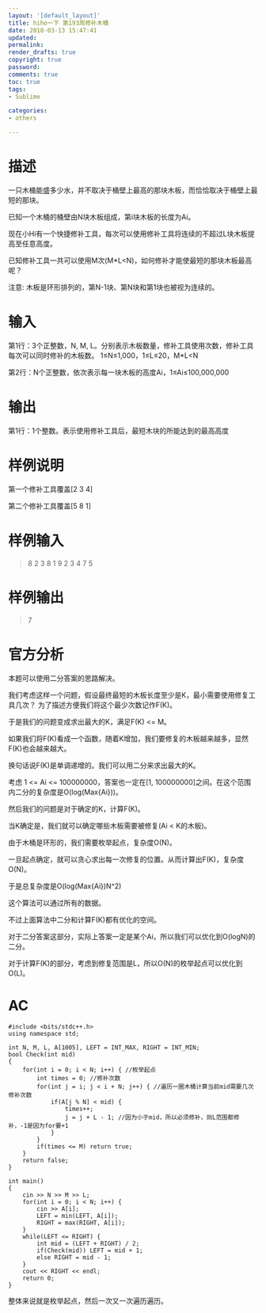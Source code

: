 ```yaml
---
layout: '[default_layout]'   
title: hiho一下 第193周修补木桶           
date: 2018-03-13 15:47:41  
updated: 
permalink: 
render_drafts: true
copyright: true
password: 
comments: true
toc: true                  
tags:                        
- Sublime

categories:                  
- others

---
```

# 描述
一只木桶能盛多少水，并不取决于桶壁上最高的那块木板，而恰恰取决于桶壁上最短的那块。

已知一个木桶的桶壁由N块木板组成，第i块木板的长度为Ai。

现在小Hi有一个快捷修补工具，每次可以使用修补工具将连续的不超过L块木板提高至任意高度。

已知修补工具一共可以使用M次(M*L<N)，如何修补才能使最短的那块木板最高呢？

注意: 木板是环形排列的，第N-1块、第N块和第1块也被视为连续的。
<!--more-->
# 输入
第1行：3个正整数，N, M, L。分别表示木板数量，修补工具使用次数，修补工具每次可以同时修补的木板数。 1≤N≤1,000，1≤L≤20，M*L<N

第2行：N个正整数，依次表示每一块木板的高度Ai，1≤Ai≤100,000,000

# 输出
第1行：1个整数。表示使用修补工具后，最短木块的所能达到的最高高度

# 样例说明
第一个修补工具覆盖[2 3 4]

第二个修补工具覆盖[5 8 1]

# 样例输入
>8 2 3
8 1 9 2 3 4 7 5

# 样例输出
>7

# 官方分析
本题可以使用二分答案的思路解决。

我们考虑这样一个问题，假设最终最短的木板长度至少是K，最小需要使用修复工具几次？ 为了描述方便我们将这个最少次数记作F(K)。

于是我们的问题变成求出最大的K，满足F(K) <= M。

如果我们将F(K)看成一个函数，随着K增加，我们要修复的木板越来越多，显然F(K)也会越来越大。

换句话说F(K)是单调递增的。我们可以用二分来求出最大的K。

考虑 1 <= Ai <= 100000000，答案也一定在[1, 100000000]之间。在这个范围内二分的复杂度是O(log(Max{Ai}))。

然后我们的问题是对于确定的K，计算F(K)。

当K确定是，我们就可以确定哪些木板需要被修复(Ai < K的木板)。

由于木桶是环形的，我们需要枚举起点，复杂度O(N)。

一旦起点确定，就可以贪心求出每一次修复的位置。从而计算出F(K)，复杂度O(N)。

于是总复杂度是O(log(Max{Ai})N^2)

这个算法可以通过所有的数据。

不过上面算法中二分和计算F(K)都有优化的空间。

对于二分答案这部分，实际上答案一定是某个Ai，所以我们可以优化到O(logN)的二分。

对于计算F(K)的部分，考虑到修复范围是L，所以O(N)的枚举起点可以优化到O(L)。

# AC
```
#include <bits/stdc++.h>
using namespace std;

int N, M, L, A[1005], LEFT = INT_MAX, RIGHT = INT_MIN;
bool Check(int mid)
{
    for(int i = 0; i < N; i++) { //枚举起点
        int times = 0; //修补次数
        for(int j = i; j < i + N; j++) { //遍历一圈木桶计算当前mid需要几次修补次数
            if(A[j % N] < mid) {
                times++;
                j = j + L - 1; //因为小于mid，所以必须修补，则L范围都修补，-1是因为for要+1
            }
        }
        if(times <= M) return true;
    }
    return false;
}

int main()
{
    cin >> N >> M >> L;
    for(int i = 0; i < N; i++) {
        cin >> A[i];
        LEFT = min(LEFT, A[i]);
        RIGHT = max(RIGHT, A[i]);
    }
    while(LEFT <= RIGHT) {
        int mid = (LEFT + RIGHT) / 2;
        if(Check(mid)) LEFT = mid + 1;
        else RIGHT = mid - 1;
    }
    cout << RIGHT << endl;
    return 0;
}
```
整体来说就是枚举起点，然后一次又一次遍历遍历。